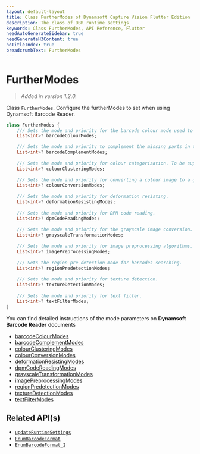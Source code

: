 ```yaml
---
layout: default-layout
title: Class FurtherModes of Dynamsoft Capture Vision Flutter Edition
description: The class of DBR runtime settings
keywords: Class FurtherModes, API Reference, Flutter
needAutoGenerateSidebar: true
needGenerateH3Content: true
noTitleIndex: true
breadcrumbText: FurtherModes
---
```


# FurtherModes

> *Added in version 1.2.0.*

Class `FurtherModes`. Configure the furtherModes to set when using Dynamsoft Barcode Reader.

```dart
class FurtherModes {
    /// Sets the mode and priority for the barcode colour mode used to process the barcode zone.
    List<int>? barcodeColourModes;

    /// Sets the mode and priority to complement the missing parts in the barcode.
    List<int>? barcodeComplementModes;
    
    /// Sets the mode and priority for colour categorization. To be supported.
    List<int>? colourClusteringModes;
    
    /// Sets the mode and priority for converting a colour image to a grayscale image.
    List<int>? colourConversionModes;
    
    /// Sets the mode and priority for deformation resisting.
    List<int>? deformationResistingModes;
    
    /// Sets the mode and priority for DPM code reading.
    List<int>? dpmCodeReadingModes;
    
    /// Sets the mode and priority for the grayscale image conversion.
    List<int>? grayscaleTransformationModes;
    
    /// Sets the mode and priority for image preprocessing algorithms.
    List<int>? imagePreprocessingModes;
    
    /// Sets the region pre-detection mode for barcodes searching.
    List<int>? regionPredetectionModes;
    
    /// Sets the mode and priority for texture detection.
    List<int>? textureDetectionModes;
    
    /// Sets the mode and priority for text filter.
    List<int>? textFilterModes;
}
```

You can find detailed instructions of the mode parameters on **Dynamsoft Barcode Reader** documents

- <a href="https://www.dynamsoft.com/barcode-reader/docs/core/parameters/reference/barcode-colour-modes.html" target="_blank">barcodeColourModes</a>
- <a href="https://www.dynamsoft.com/barcode-reader/docs/core/parameters/reference/barcode-complement-modes.html" target="_blank">barcodeComplementModes</a>
- <a href="https://www.dynamsoft.com/barcode-reader/docs/core/parameters/reference/colour-clustering-modes.html" target="_blank">colourClusteringModes</a>
- <a href="https://www.dynamsoft.com/barcode-reader/docs/core/parameters/reference/colour-conversion-modes.html" target="_blank">colourConversionModes</a>
- <a href="https://www.dynamsoft.com/barcode-reader/docs/core/parameters/reference/deformation-resisting-modes.html" target="_blank">deformationResistingModes</a>
- <a href="https://www.dynamsoft.com/barcode-reader/docs/core/parameters/reference/dpm-code-reading-modes.html" target="_blank">dpmCodeReadingModes</a>
- <a href="https://www.dynamsoft.com/barcode-reader/docs/core/parameters/reference/grayscale-transformation-modes.html" target="_blank">grayscaleTransformationModes</a>
- <a href="https://www.dynamsoft.com/barcode-reader/docs/core/parameters/reference/image-preprocessing-modes.html" target="_blank">imagePreprocessingModes</a>
- <a href="https://www.dynamsoft.com/barcode-reader/docs/core/parameters/reference/region-predetection-modes.html" target="_blank">regionPredetectionModes</a>
- <a href="https://www.dynamsoft.com/barcode-reader/docs/core/parameters/reference/texture-detection-modes.html" target="_blank">textureDetectionModes</a>
- <a href="https://www.dynamsoft.com/barcode-reader/docs/core/parameters/reference/text-filter-modes.html" target="_blank">textFilterModes</a>

## Related API(s)

- [`updateRuntimeSettings`](barcode-reader.md#updateruntimesettings)
- [`EnumBarcodeFormat`](enum-barcode-format.md)
- [`EnumBarcodeFormat_2`](enum-barcode-format2.md)
